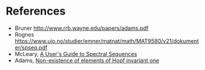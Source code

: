 # References
- Bruner <http://www.rrb.wayne.edu/papers/adams.pdf>
- Rognes <https://www.uio.no/studier/emner/matnat/math/MAT9580/v21/dokumenter/spseq.pdf>
- McLeary, [A User's Guide to Spectral Sequences](https://people.math.rochester.edu/faculty/doug/otherpapers/McCleary-UGSS.pdf)
- Adams, [Non-existence of elements of Hopf invariant one](https://www.maths.ed.ac.uk/~v1ranick/papers/adams1.pdf)